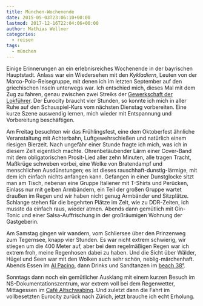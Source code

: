 ```yaml
---
title: München-Wochenende
date: 2015-05-03T23:06:10+00:00
lastmod: 2017-12-16T22:04:06+00:00
author: Mathias Wellner
categories:
  - reisen
tags:
  - münchen
---
```

Einige Erinnerungen an ein erlebnisreiches Wochenende in der bayrischen Hauptstadt. Anlass war ein Wiedersehen mit den _Kykladiern_, Leuten von der Marco-Polo-Reisegruppe, mit denen ich im letzten September auf den griechischen Inseln unterwegs war. Ich entschied mich, dieses Mal mit dem Zug zu fahren, genau zwischen zwei Streiks der <a href="http://www.gdl.de/" title="Gewerkschaft der Lokführer" target="_blank">Gewerkschaft der Lokführer</a>. Der Eurocity braucht vier Stunden, so konnte ich mich in aller Ruhe auf den Schauspiel-Kurs vom nächsten Dienstag vorbereiten. Eine kurze Szene auswendig lernen, mich wieder mit Entspannung und Vorbereitung beschäftigen. 

Am Freitag besuchten wir das Frühlingsfest, eine dem Oktoberfest ähnliche Veranstaltung mit Achterbahn, Luftgewehrschießen und natürlich einem riesigen Bierzelt. Nach ungefähr einer Stunde fragte ich mich, was ich in diesem Zelt eigentlich machte. Ohrenbetäubender Lärm einer Cover-Band mit dem obligatorischen Prosit-Lied aller zehn Minuten, alle tragen Tracht, Maßkrüge schweben vorbei, eine Wolke von Bratendampf und menschlichen Ausdünstungen; es ist dieses rauschhaft-dunstig-lärmige, mit dem ich einfach nichts anfangen kann. Gefangen in einer Dunstglocke sitzt man am Tisch, nebenan eine Gruppe Italiener mit T-Shirts und Perücken, Einlass nur mit gelben Armbändern, ein Teil der großen Gruppe wartet draußen im Regen und wir haben nicht genug Armbänder und Sitzplätze. Schlange stehen für die begehrten Plätze im Zelt, wie zu DDR-Zeiten, ich musste da einfach raus, wieder atmen. Abends dann gemütlich mit Gin-Tonic und einer Salsa-Auffrischung in der großräumigen Wohnung der Gastgeberin. 

Am Samstag gingen wir wandern, vom Schliersee über den Prinzenweg zum Tegernsee, knapp vier Stunden. Es war nicht extrem schwierig, wir stiegen um die 400 Meter auf, aber bei dem regelmäßigen Regen war ich extrem froh, meine Regenhosen dabei zu haben. Und die Sicht über Wälder, Hügel und Seen war mit den Wolken auch sehr schön, neblig-märchenhaft. Abends Essen im <a href="http://www.ristorante-al-pacino.de/" title="Ristorante Al Pacino" target="_blank">Al Pacino</a>, dann Drinks und Sandtanzen im <a href="http://www.beach38.de/" title="beach38°" target="_blank">beach 38°</a>. 

Sonntags dann noch ein gemütlicher Ausklang mit einem kurzen Besuch im NS-Dokumentationszentrum, war extrem voll bei dem Regenwetter, Mittagessen im <a href="http://altschwabing.com/" title="Café Altschwabing" target="_blank">Café Altschwabing</a>. Und zuletzt dann die Fahrt im vollbesetzten Eurocity zurück nach Zürich, jetzt brauche ich echt Erholung.